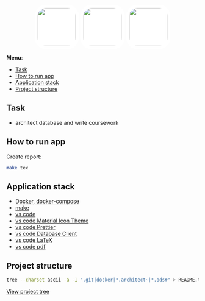 <p align="center">
  <img height="100"
  style="background-color: white; border-radius: 25%; padding: 8px;"
  src="https://cdn.jsdelivr.net/gh/devicons/devicon/icons/latex/latex-original.svg" />
  <img height="100"
  style="background-color: white; border-radius: 25%; padding: 8px;"
  src="https://cdn.jsdelivr.net/gh/devicons/devicon/icons/docker/docker-original-wordmark.svg" />    
  <img height="100"
  style="background-color: white; border-radius: 25%; padding: 8px;"
  src="https://cdn.jsdelivr.net/gh/devicons/devicon/icons/microsoftsqlserver/microsoftsqlserver-plain-wordmark.svg" />
</p>

**Menu**:

- [Task](#task)
- [How to run app](#how-to-run-app)
- [Application stack](#application-stack)
- [Project structure](#project-structure)

## Task

- architect database and write coursework

## How to run app

Create report:

```bash
make tex
```

## Application stack

- [Docker, docker-compose](https://www.docker.com/get-started/)
- [make](https://stackoverflow.com/questions/32127524/how-to-install-and-use-make-in-windows#comments-32127632)
- [vs code](https://code.visualstudio.com/#alt-downloads)
- [vs code Material Icon Theme](https://marketplace.visualstudio.com/items?itemName=PKief.material-icon-theme)
- [vs code Prettier](https://marketplace.visualstudio.com/items?itemName=esbenp.prettier-vscode)
- [vs code Database Client](https://marketplace.visualstudio.com/items?itemName=cweijan.vscode-database-client2)
- [vs code LaTeX](https://marketplace.visualstudio.com/items?itemName=mathematic.vscode-latex)
- [vs code pdf](https://marketplace.visualstudio.com/items?itemName=tomoki1207.pdf)

## Project structure

```bash
tree --charset ascii -a -I ".git|docker|*.architect~|*.ods#" > README.tree.txt
```

[View project tree](README.tree.txt)
